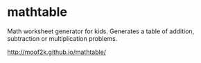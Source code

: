 mathtable
========

Math worksheet generator for kids. Generates a table of addition, subtraction or multiplication problems.

http://moof2k.github.io/mathtable/
